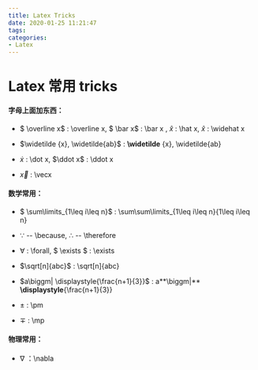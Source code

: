 ```yaml
---
title: Latex Tricks
date: 2020-01-25 11:21:47
tags: 
categories:
- Latex
---
```


# Latex 常用 tricks

#### 字母上面加东西：

- $ \overline x$ : \overline x,   $ \bar x$  :  \bar x , $\hat x$ : \hat x,  $\widehat x$ : \widehat x


- $\widetilde {x}, \widetilde{ab}$ : **\widetilde** {x}, \widetilde{ab}


- $\dot x$ : \dot x,  $\ddot x$ : \ddot x
- $\vec{x}$ : \vecx



#### 数学常用：

- $ \sum\limits_{1\leq i\leq n}$ : \sum\sum\limits_{1\leq i\leq n}{1\leq i\leq n}


-   $\because$ -- \because,  $\therefore$ -- \therefore


- $\forall$ :  \forall,  $ \exists $ : \exists


- $\sqrt[n]{abc}$   : \sqrt[n]{abc}

   <!--more-->


- $a\biggm| \displaystyle{\frac{n+1}{3}}$  :   a**\biggm|** **\displaystyle**{\frac{n+1}{3}}

- $\pm$ :  \pm

- $\mp$ :  \mp



#### 物理常用：

- $\nabla$ ：\nabla